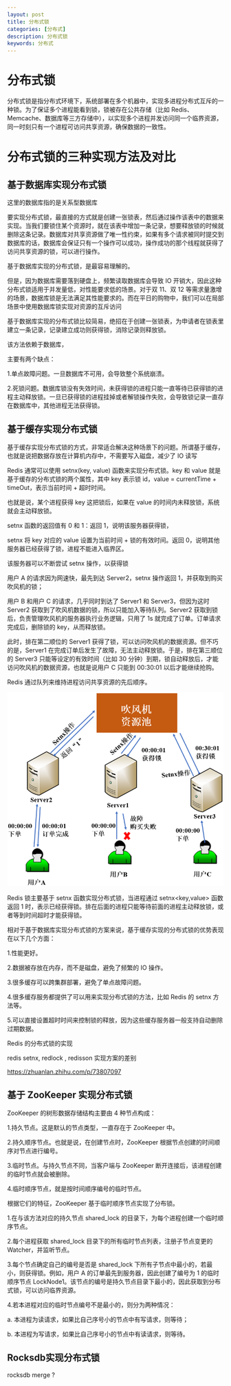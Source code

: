 ```yaml
---
layout: post
title: 分布式锁
categories: [分布式]
description: 分布式锁
keywords: 分布式
---
```


# 分布式锁

分布式锁是指分布式环境下，系统部署在多个机器中，实现多进程分布式互斥的一种锁。为了保证多个进程能看到锁，锁被存在公共存储（比如 Redis、Memcache、数据库等三方存储中），以实现多个进程并发访问同一个临界资源，同一时刻只有一个进程可访问共享资源，确保数据的一致性。

# 分布式锁的三种实现方法及对比

## 基于数据库实现分布式锁

这里的数据库指的是关系型数据库

要实现分布式锁，最直接的方式就是创建一张锁表，然后通过操作该表中的数据来实现。当我们要锁住某个资源时，就在该表中增加一条记录，想要释放锁的时候就删除这条记录。数据库对共享资源做了唯一性约束，如果有多个请求被同时提交到数据库的话，数据库会保证只有一个操作可以成功，操作成功的那个线程就获得了访问共享资源的锁，可以进行操作。

基于数据库实现的分布式锁，是最容易理解的。

但是，因为数据库需要落到硬盘上，频繁读取数据库会导致 IO 开销大，因此这种分布式锁适用于并发量低，对性能要求低的场景。对于双 11、双 12 等需求量激增的场景，数据库锁是无法满足其性能要求的。而在平日的购物中，我们可以在局部场景中使用数据库锁实现对资源的互斥访问



基于数据库实现的分布式锁比较简易，绝招在于创建一张锁表，为申请者在锁表里建立一条记录，记录建立成功则获得锁，消除记录则释放锁。

该方法依赖于数据库，

主要有两个缺点：

1.单点故障问题。一旦数据库不可用，会导致整个系统崩溃。

2.死锁问题。数据库锁没有失效时间，未获得锁的进程只能一直等待已获得锁的进程主动释放锁。一旦已获得锁的进程挂掉或者解锁操作失败，会导致锁记录一直存在数据库中，其他进程无法获得锁。

## 基于缓存实现分布式锁

基于缓存实现分布式锁的方式，非常适合解决这种场景下的问题。所谓基于缓存，也就是说把数据存放在计算机内存中，不需要写入磁盘，减少了 IO 读写



Redis 通常可以使用 setnx(key, value) 函数来实现分布式锁。key 和 value 就是基于缓存的分布式锁的两个属性，其中 key 表示锁 id，value = currentTime + timeOut，表示当前时间 + 超时时间。

也就是说，某个进程获得 key 这把锁后，如果在 value 的时间内未释放锁，系统就会主动释放锁。

setnx 函数的返回值有 0 和 1：返回 1，说明该服务器获得锁，

setnx 将 key 对应的 value 设置为当前时间 + 锁的有效时间。返回 0，说明其他服务器已经获得了锁，进程不能进入临界区。

该服务器可以不断尝试 setnx 操作，以获得锁



用户 A 的请求因为网速快，最先到达 Server2，setnx 操作返回 1，并获取到购买吹风机的锁；

用户 B 和用户 C 的请求，几乎同时到达了 Server1 和 Server3，但因为这时 Server2 获取到了吹风机数据的锁，所以只能加入等待队列。Server2 获取到锁后，负责管理吹风机的服务器执行业务逻辑，只用了 1s 就完成了订单。订单请求完成后，删除锁的 key，从而释放锁。

此时，排在第二顺位的 Server1 获得了锁，可以访问吹风机的数据资源。但不巧的是，Server1 在完成订单后发生了故障，无法主动释放锁。于是，排在第三顺位的 Server3 只能等设定的有效时间（比如 30 分钟）到期，锁自动释放后，才能访问吹风机的数据资源，也就是说用户 C 只能到 00:30:01 以后才能继续抢购。



Redis 通过队列来维持进程访问共享资源的先后顺序。

![redis分布式锁](/images/posts/redis分布式锁.png)

Redis 锁主要基于 setnx 函数实现分布式锁，当进程通过 setnx<key,value> 函数返回 1 时，表示已经获得锁。排在后面的进程只能等待前面的进程主动释放锁，或者等到时间超时才能获得锁。

相对于基于数据库实现分布式锁的方案来说，基于缓存实现的分布式锁的优势表现在以下几个方面：

1.性能更好。

2.数据被存放在内存，而不是磁盘，避免了频繁的 IO 操作。

3.很多缓存可以跨集群部署，避免了单点故障问题。

4.很多缓存服务都提供了可以用来实现分布式锁的方法，比如 Redis 的 setnx 方法等。

5.可以直接设置超时时间来控制锁的释放，因为这些缓存服务器一般支持自动删除过期数据。

Redis 的分布式锁的实现

redis setnx, redlock , redisson 实现方案的差别

https://zhuanlan.zhihu.com/p/73807097

## 基于 ZooKeeper 实现分布式锁



ZooKeeper 的树形数据存储结构主要由 4 种节点构成：

1.持久节点。这是默认的节点类型，一直存在于 ZooKeeper 中。

2.持久顺序节点。也就是说，在创建节点时，ZooKeeper 根据节点创建的时间顺序对节点进行编号。

3.临时节点。与持久节点不同，当客户端与 ZooKeeper 断开连接后，该进程创建的临时节点就会被删除。

4.临时顺序节点，就是按时间顺序编号的临时节点。

根据它们的特征，ZooKeeper 基于临时顺序节点实现了分布锁。

1.在与该方法对应的持久节点 shared_lock 的目录下，为每个进程创建一个临时顺序节点。

2.每个进程获取 shared_lock 目录下的所有临时节点列表，注册子节点变更的 Watcher，并监听节点。

3.每个节点确定自己的编号是否是 shared_lock 下所有子节点中最小的，若最小，则获得锁。例如，用户 A 的订单最先到服务器，因此创建了编号为 1 的临时顺序节点 LockNode1。该节点的编号是持久节点目录下最小的，因此获取到分布式锁，可以访问临界资源。

4.若本进程对应的临时节点编号不是最小的，则分为两种情况：

a.  本进程为读请求，如果比自己序号小的节点中有写请求，则等待；

b.  本进程为写请求，如果比自己序号小的节点中有读请求，则等待。

## Rocksdb实现分布式锁

rocksdb merge ?



